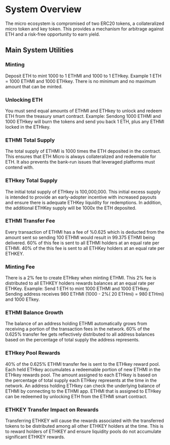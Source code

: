 # System Overview
The micro ecosystem is compromised of two ERC20 tokens, a collateralized micro token and key token. This provides a mechanism for arbitrage against ETH and a risk-free opportunity to earn yield.

## Main System Utilities
### Minting
Deposit ETH to mint 1000 to 1 ETHMI and 1000 to 1 ETHkey. Example 1 ETH = 1000 ETHMI and 1000 ETHkey. There is no minimum and no maximum amount that can be minted.

### Unlocking ETH
You must send equal amounts of ETHMI and ETHkey to unlock and redeem ETH from the treasury smart contract. Example: Sendong 1000 ETHMI and 1000 ETHkey will burn the tokens and send you back 1 ETH, plus any ETHMI locked in the ETHkey.

### ETHMI Total Supply
The total supply of ETHMI is 1000 times the ETH deposited in the contract. This ensures that ETH Micro is always collateralized and redeemable for ETH. It also prevents the bank-run issues that leveraged platforms must contend with.

### ETHkey Total Supply
The initial total supply of ETHkey is 100,000,000. This initial excess supply is intended to provide an early-adopter incentive with increased payouts and ensure there is adequate ETHKey liquidity for redemptions. In addition, the additional ETHKey supply will be 1000x the ETH deposited.

### ETHMI Transfer Fee
Every transaction of ETHMI has a fee of %0.625 which is deducted from the amount sent so sending 100 ETHMI would result in 99.375 ETHMI being delivered. 60% of this fee is sent to all ETHMI holders at an equal rate per ETHMI. 40% of the this fee is sent to all ETHKey holders at an equal rate per ETHKEY.

### Minting Fee
There is a 2% fee to create ETHkey when minting ETHMI. This 2% fee is distributed to all ETHKEY holders rewards balances at an equal rate per ETHKey.
Example: Send 1 ETH to mint 1000 ETHMI and 1000 ETHkey. Sending address receives 980 ETHMI (1000 - 2%( 20 ETHmi) = 980 ETHmi) and 1000 ETkey.

### ETHMI Balance Growth
The balance of an address holding ETHMI automatically grows from receiving a portion of the transaction fees in the network. 60% of the 0.625% transfer fee gets reflectively distributed to all address balances based on the percentage of total supply the address represents.

### ETHkey Pool Rewards
40% of the 0.625% ETHMI transfer fee is sent to the ETHkey reward pool. Each held ETHkey accumulates a redeemable portion of new ETHMI in the ETHkey rewards pool. The amount assigned to each ETHkey is based on the percentage of total supply each ETHkey represents at the time in the network. An address holding ETHkey can check the underlying balance of ETHMI by connecting to the ETHMI app. ETHMI that is assigned to ETHkey can be redeemed by unlocking ETH from the ETHMI smart contract.

### ETHKEY Transfer Impact on Rewards
Transferring ETHKEY will cause the rewards associated with the transferred tokens to be distributed among all other ETHKEY holders at the time. This is to reward holders of ETHKEY and ensure liquidity pools do not accumulate significant ETHKEY rewards.
